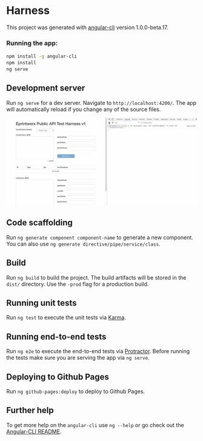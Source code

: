 # Harness

This project was generated with [angular-cli](https://github.com/angular/angular-cli) version 1.0.0-beta.17.


### Running the app:

```bash
npm install -g angular-cli
npm install
ng serve
```

## Development server
Run `ng serve` for a dev server. Navigate to `http://localhost:4200/`. The app will automatically reload if you change any of the source files.

![in action](https://github.com/RumenTech/eprintwerx-angular2/blob/master/demo.gif)

## Code scaffolding

Run `ng generate component component-name` to generate a new component. You can also use `ng generate directive/pipe/service/class`.

## Build

Run `ng build` to build the project. The build artifacts will be stored in the `dist/` directory. Use the `-prod` flag for a production build.

## Running unit tests

Run `ng test` to execute the unit tests via [Karma](https://karma-runner.github.io).

## Running end-to-end tests

Run `ng e2e` to execute the end-to-end tests via [Protractor](http://www.protractortest.org/). 
Before running the tests make sure you are serving the app via `ng serve`.

## Deploying to Github Pages

Run `ng github-pages:deploy` to deploy to Github Pages.

## Further help

To get more help on the `angular-cli` use `ng --help` or go check out the [Angular-CLI README](https://github.com/angular/angular-cli/blob/master/README.md).
